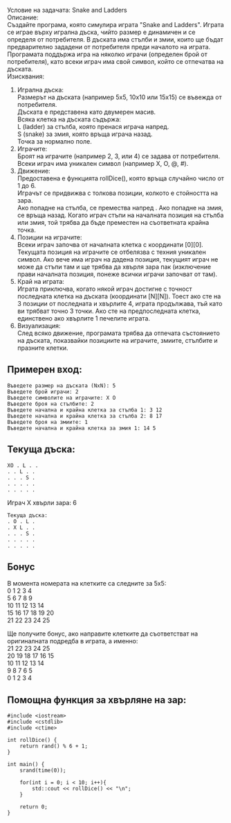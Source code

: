 Условие на задачата: Snake and Ladders  		
Описание:  
Създайте програма, която симулира играта "Snake and Ladders". Играта се играе върху игрална дъска, чийто размер е динамичен и се определя от потребителя. В дъската има стълби и змии, които ще бъдат предварително зададени от потребителя преди началото на играта. Програмата поддържа игра на няколко играчи (определен брой от потребителя), като всеки играч има свой символ, който се отпечатва на дъската.   		
Изисквания:  
1. Игрална дъска:  	
	Размерът на дъската (например 5x5, 10x10 или 15x15) се въвежда от потребителя.  
	Дъската е представена като двумерен масив.  
	Всяка клетка на дъската съдържа:  
	L (ladder) за стълба, която пренася играча напред.  
	S (snake) за змия, която връща играча назад.  
	Точка за нормално поле.  
2. Играчите:  
	Броят на играчите (например 2, 3, или 4) се задава от потребителя.  
	Всеки играч има уникален символ (например X, O, @, #).  
3. Движение:  
	Предоставена е функцията rollDice(), която връща случайно число от 1 до 6.  
	Играчът се придвижва с толкова позиции, колкото е стойността на зара.  
	Ако попадне на стълба, се премества напред . Ако попадне на змия, се връща назад. Когато играч стъпи на началната позиция на стълба или змия, той трябва да бъде преместен на съответната крайна точка.  
4. Позиции на играчите:  
	Всеки играч започва от началната клетка с координати [0][0].  
	Текущата позиция на играчите се отбелязва с техния уникален символ. Ако вече има играч на дадена позиция, текущият играч не може да стъпи там и ще трябва да хвърля зара пак (изключение прави началната позиция, понеже всички играчи започват от там).  
5. Край на играта:  
	Играта приключва, когато някой играч достигне с точност последната клетка на дъската (координати [N][N]). Тоест ако сте на 3 позиции от последната и хвърлите 4, играта продължава, тъй като ви трябват точно 3 точки. Ако сте на предпоследната клетка, единствено ако хвърлите 1 печелите играта.  
6. Визуализация:  
	След всяко движение, програмата трябва да отпечата състоянието на дъската, показвайки позициите на играчите, змиите, стълбите и празните клетки.  


## Примерен вход:

```
Въведете размер на дъската (NxN): 5  
Въведете брой играчи: 2 
Въведете символите на играчите: X O  
Въведете броя на стълбите: 2  
Въведете начална и крайна клетка за стълба 1: 3 12  
Въведете начална и крайна клетка за стълба 2: 8 17  
Въведете броя на змиите: 1  
Въведете начална и крайна клетка за змия 1: 14 5  
```

## Текуща дъска:  

```
ХО . L . .  
. . L . .  
. . . S .  
. . . . .  
. . . . .  
```

Играч X хвърли зара: 6    

```
Текуща дъска:  
. О . L .  
. Х L . .  
. . . S .  
. . . . .  
. . . . .  
```

## Бонус

В момента номерата на клетките са следните за 5х5:  
0 1 2 3 4  
5 6 7 8 9  
10 11 12 13 14  
15 16 17 18 19 20  
21 22 23 24 25  

Ще получите бонус, ако направите клетките да съответстват на оригиналната подредба в играта, а именно:  
21 22 23 24 25  
20 19 18 17 16 15  
10 11 12 13 14  
9 8 7 6 5  
0 1 2 3 4  


## Помощна функция за хвърляне на зар:

```
#include <iostream>
#include <cstdlib>
#include <ctime>

int rollDice() {
    return rand() % 6 + 1;
}

int main() {
    srand(time(0));

    for(int i = 0; i < 10; i++){
        std::cout << rollDice() << "\n";
    }

    return 0;
}
```
